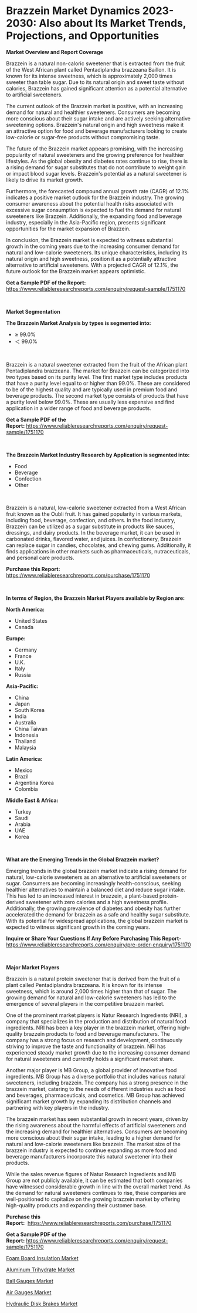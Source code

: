 <p><h1>Brazzein Market Dynamics 2023-2030: Also about Its Market Trends, Projections, and Opportunities</h1></p><p><strong>Market Overview and Report Coverage</strong></p>
<p><p>Brazzein is a natural non-caloric sweetener that is extracted from the fruit of the West African plant called Pentadiplandra brazzeana Baillon. It is known for its intense sweetness, which is approximately 2,000 times sweeter than table sugar. Due to its natural origin and sweet taste without calories, Brazzein has gained significant attention as a potential alternative to artificial sweeteners.</p><p>The current outlook of the Brazzein market is positive, with an increasing demand for natural and healthier sweeteners. Consumers are becoming more conscious about their sugar intake and are actively seeking alternative sweetening options. Brazzein's natural origin and high sweetness make it an attractive option for food and beverage manufacturers looking to create low-calorie or sugar-free products without compromising taste.</p><p>The future of the Brazzein market appears promising, with the increasing popularity of natural sweeteners and the growing preference for healthier lifestyles. As the global obesity and diabetes rates continue to rise, there is a rising demand for sugar substitutes that do not contribute to weight gain or impact blood sugar levels. Brazzein's potential as a natural sweetener is likely to drive its market growth.</p><p>Furthermore, the forecasted compound annual growth rate (CAGR) of 12.1% indicates a positive market outlook for the Brazzein industry. The growing consumer awareness about the potential health risks associated with excessive sugar consumption is expected to fuel the demand for natural sweeteners like Brazzein. Additionally, the expanding food and beverage industry, especially in the Asia-Pacific region, presents significant opportunities for the market expansion of Brazzein.</p><p>In conclusion, the Brazzein market is expected to witness substantial growth in the coming years due to the increasing consumer demand for natural and low-calorie sweeteners. Its unique characteristics, including its natural origin and high sweetness, position it as a potentially attractive alternative to artificial sweeteners. With a projected CAGR of 12.1%, the future outlook for the Brazzein market appears optimistic.</p></p>
<p><strong>Get a Sample PDF of the Report:</strong> <a href="https://www.reliableresearchreports.com/enquiry/request-sample/1751170">https://www.reliableresearchreports.com/enquiry/request-sample/1751170</a></p>
<p>&nbsp;</p>
<p><strong>Market Segmentation</strong></p>
<p><strong>The Brazzein Market Analysis by types is segmented into:</strong></p>
<p><ul><li>≥ 99.0%</li><li>＜ 99.0%</li></ul></p>
<p>&nbsp;</p>
<p><p>Brazzein is a natural sweetener extracted from the fruit of the African plant Pentadiplandra brazzeana. The market for Brazzein can be categorized into two types based on its purity level. The first market type includes products that have a purity level equal to or higher than 99.0%. These are considered to be of the highest quality and are typically used in premium food and beverage products. The second market type consists of products that have a purity level below 99.0%. These are usually less expensive and find application in a wider range of food and beverage products.</p></p>
<p><strong>Get a Sample PDF of the Report:</strong>&nbsp;<a href="https://www.reliableresearchreports.com/enquiry/request-sample/1751170">https://www.reliableresearchreports.com/enquiry/request-sample/1751170</a></p>
<p>&nbsp;</p>
<p><strong>The Brazzein Market Industry Research by Application is segmented into:</strong></p>
<p><ul><li>Food</li><li>Beverage</li><li>Confection</li><li>Other</li></ul></p>
<p>&nbsp;</p>
<p><p>Brazzein is a natural, low-calorie sweetener extracted from a West African fruit known as the Oubli fruit. It has gained popularity in various markets, including food, beverage, confection, and others. In the food industry, Brazzein can be utilized as a sugar substitute in products like sauces, dressings, and dairy products. In the beverage market, it can be used in carbonated drinks, flavored water, and juices. In confectionery, Brazzein can replace sugar in candies, chocolates, and chewing gums. Additionally, it finds applications in other markets such as pharmaceuticals, nutraceuticals, and personal care products.</p></p>
<p><strong>Purchase this Report:</strong>&nbsp; <a href="https://www.reliableresearchreports.com/purchase/1751170">https://www.reliableresearchreports.com/purchase/1751170</a></p>
<p>&nbsp;</p>
<p><strong>In terms of Region, the Brazzein Market Players available by Region are:</strong></p>
<p>
    <p> <strong> North America: </strong>
        <ul>
            <li>United States</li>
            <li>Canada</li>
        </ul>
        </p> 
    <p> <strong> Europe: </strong>
        <ul>
            <li>Germany</li>
            <li>France</li>
            <li>U.K.</li>
            <li>Italy</li>
            <li>Russia</li>
        </ul>
        </p> 
    <p> <strong> Asia-Pacific: </strong>
        <ul>
            <li>China</li>
            <li>Japan</li>
            <li>South Korea</li>
            <li>India</li>
            <li>Australia</li>
            <li>China Taiwan</li>
            <li>Indonesia</li>
            <li>Thailand</li>
            <li>Malaysia</li>
        </ul>
        </p> 
    <p> <strong> Latin America: </strong>
        <ul>
            <li>Mexico</li>
            <li>Brazil</li>
            <li>Argentina Korea</li>
            <li>Colombia</li>
        </ul>
        </p> 
    <p> <strong> Middle East & Africa: </strong>
        <ul>
            <li>Turkey</li>
            <li>Saudi</li>
            <li>Arabia</li>
            <li>UAE</li>
            <li>Korea</li>
        </ul>
    </p>
    </p>
<p>&nbsp;</p>
<p><strong>What are the Emerging Trends in the Global Brazzein market?</strong></p>
<p><p>Emerging trends in the global brazzein market indicate a rising demand for natural, low-calorie sweeteners as an alternative to artificial sweeteners or sugar. Consumers are becoming increasingly health-conscious, seeking healthier alternatives to maintain a balanced diet and reduce sugar intake. This has led to an increased interest in brazzein, a plant-based protein-derived sweetener with zero calories and a high sweetness profile. Additionally, the growing prevalence of diabetes and obesity has further accelerated the demand for brazzein as a safe and healthy sugar substitute. With its potential for widespread applications, the global brazzein market is expected to witness significant growth in the coming years.</p></p>
<p><strong>Inquire or Share Your Questions If Any Before Purchasing This Report</strong>- <a href="https://www.reliableresearchreports.com/enquiry/pre-order-enquiry/1751170">https://www.reliableresearchreports.com/enquiry/pre-order-enquiry/1751170</a></p>
<p>&nbsp;</p>
<p><strong>Major Market Players</strong></p>
<p><p>Brazzein is a natural protein sweetener that is derived from the fruit of a plant called Pentadiplandra brazzeana. It is known for its intense sweetness, which is around 2,000 times higher than that of sugar. The growing demand for natural and low-calorie sweeteners has led to the emergence of several players in the competitive brazzein market.</p><p>One of the prominent market players is Natur Research Ingredients (NRI), a company that specializes in the production and distribution of natural food ingredients. NRI has been a key player in the brazzein market, offering high-quality brazzein products to food and beverage manufacturers. The company has a strong focus on research and development, continuously striving to improve the taste and functionality of brazzein. NRI has experienced steady market growth due to the increasing consumer demand for natural sweeteners and currently holds a significant market share.</p><p>Another major player is MB Group, a global provider of innovative food ingredients. MB Group has a diverse portfolio that includes various natural sweeteners, including brazzein. The company has a strong presence in the brazzein market, catering to the needs of different industries such as food and beverages, pharmaceuticals, and cosmetics. MB Group has achieved significant market growth by expanding its distribution channels and partnering with key players in the industry.</p><p>The brazzein market has seen substantial growth in recent years, driven by the rising awareness about the harmful effects of artificial sweeteners and the increasing demand for healthier alternatives. Consumers are becoming more conscious about their sugar intake, leading to a higher demand for natural and low-calorie sweeteners like brazzein. The market size of the brazzein industry is expected to continue expanding as more food and beverage manufacturers incorporate this natural sweetener into their products.</p><p>While the sales revenue figures of Natur Research Ingredients and MB Group are not publicly available, it can be estimated that both companies have witnessed considerable growth in line with the overall market trend. As the demand for natural sweeteners continues to rise, these companies are well-positioned to capitalize on the growing brazzein market by offering high-quality products and expanding their customer base.</p></p>
<p><strong>Purchase this Report:</strong>&nbsp;&nbsp;<a href="https://www.reliableresearchreports.com/purchase/1751170">https://www.reliableresearchreports.com/purchase/1751170</a></p>
<p></p>
<p><strong>Get a Sample PDF of the Report:</strong>&nbsp;<a href="https://www.reliableresearchreports.com/enquiry/request-sample/1751170">https://www.reliableresearchreports.com/enquiry/request-sample/1751170</a></p>
<p><p><a href="https://github.com/grishafomin4852/Market-Research-Report-List-1/blob/main/foam-board-insulation-market.md">Foam Board Insulation Market</a></p><p><a href="https://github.com/abbypearson7765/Market-Research-Report-List-1/blob/main/aluminum-trihydrate-market.md">Aluminum Trihydrate Market</a></p><p><a href="https://medium.com/@tobyyundt2023/ball-gauges-market-analysis-its-cagr-market-segmentation-and-global-industry-overview-0d9906a9083d">Ball Gauges Market</a></p><p><a href="https://medium.com/@hesterorn1944/air-gauges-market-insights-into-market-cagr-market-trends-and-growth-strategies-01293d017e1f">Air Gauges Market</a></p><p><a href="https://medium.com/@eliasmann73/hydraulic-disk-brakes-market-competitive-analysis-market-trends-and-forecast-to-2030-9ddb9b9fdb3b">Hydraulic Disk Brakes Market</a></p></p>
